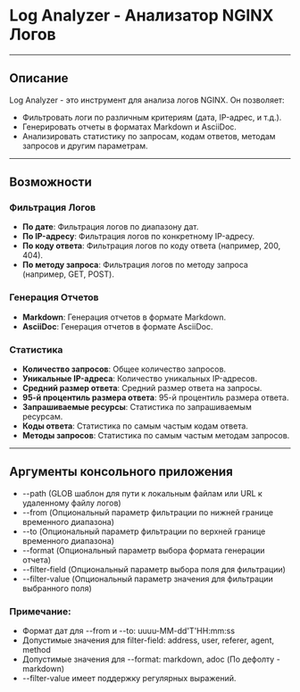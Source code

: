 # Log Analyzer - Анализатор NGINX Логов

***

## Описание

Log Analyzer - это инструмент для анализа логов NGINX. Он позволяет:

- Фильтровать логи по различным критериям (дата, IP-адрес, и т.д.).
- Генерировать отчеты в форматах Markdown и AsciiDoc.
- Анализировать статистику по запросам, кодам ответов, методам запросов и другим параметрам.
 ***
## Возможности

### Фильтрация Логов

- **По дате**: Фильтрация логов по диапазону дат.
- **По IP-адресу**: Фильтрация логов по конкретному IP-адресу.
- **По коду ответа**: Фильтрация логов по коду ответа (например, 200, 404).
- **По методу запроса**: Фильтрация логов по методу запроса (например, GET, POST).

### Генерация Отчетов

- **Markdown**: Генерация отчетов в формате Markdown.
- **AsciiDoc**: Генерация отчетов в формате AsciiDoc.

### Статистика

- **Количество запросов**: Общее количество запросов.
- **Уникальные IP-адреса**: Количество уникальных IP-адресов.
- **Средний размер ответа**: Средний размер ответа на запросы.
- **95-й процентиль размера ответа**: 95-й процентиль размера ответа.
- **Запрашиваемые ресурсы**: Статистика по запрашиваемым ресурсам.
- **Коды ответа**: Статистика по самым частым кодам ответа.
- **Методы запросов**: Статистика по самым частым методам запросов.
***
## Аргументы консольного приложения

- --path (GLOB шаблон для пути к локальным файлам или URL к удаленному файлу логов)
- --from (Опциональный параметр фильтрации по нижней границе временного диапазона)
- --to (Опциональный параметр фильтрации по верхней границе временного диапазона)
- --format (Опциональный параметр выбора формата генерации отчета)
- --filter-field (Опциональный параметр выбора поля для фильтрации)
- --filter-value (Опциональный параметр значения для фильтрации выбранного поля)

### Примечание:
- Формат дат для --from и --to: uuuu-MM-dd'T'HH:mm:ss
- Допустимые значения для filter-field: address, user, referer, agent, method
- Допустимые значения для --format: markdown, adoc (По дефолту - markdown)
- --filter-value имеет поддержку регулярных выражений.
